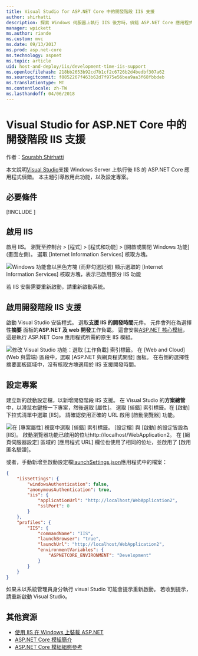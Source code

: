 ```yaml
---
title: Visual Studio for ASP.NET Core 中的開發階段 IIS 支援
author: shirhatti
description: 探索 Windows 伺服器上執行 IIS 後方時，偵錯 ASP.NET Core 應用程式的支援。
manager: wpickett
ms.author: riande
ms.custom: mvc
ms.date: 09/13/2017
ms.prod: asp.net-core
ms.technology: aspnet
ms.topic: article
uid: host-and-deploy/iis/development-time-iis-support
ms.openlocfilehash: 218bb2653b92cd7b1cf2c6726b2d4bedbf307a62
ms.sourcegitcommit: f8852267f463b62d7f975e56bea9aa3f68fbbdeb
ms.translationtype: MT
ms.contentlocale: zh-TW
ms.lasthandoff: 04/06/2018
---
```

# <a name="development-time-iis-support-in-visual-studio-for-aspnet-core"></a>Visual Studio for ASP.NET Core 中的開發階段 IIS 支援

作者：[Sourabh Shirhatti](https://twitter.com/sshirhatti)

本文說明[Visual Studio](https://www.visualstudio.com/vs/)支援 Windows Server 上執行後 IIS 的 ASP.NET Core 應用程式偵錯。 本主題引導啟用此功能，以及設定專案。

## <a name="prerequisites"></a>必要條件

[!INCLUDE [](~/includes/net-core-prereqs-windows.md)]

## <a name="enable-iis"></a>啟用 IIS

啟用 IIS。 瀏覽至控制台 > [程式] > [程式和功能] > [開啟或關閉 Windows 功能] (畫面左側)。 選取 [Internet Information Services] 核取方塊。

![Windows 功能會以黑色方塊 (而非勾選記號) 顯示選取的 [Internet Information Services] 核取方塊，表示已啟用部分 IIS 功能](development-time-iis-support/_static/enable_iis.png)

若 IIS 安裝需要重新啟動，請重新啟動系統。

## <a name="enable-development-time-iis-support"></a>啟用開發階段 IIS 支援

啟動 Visual Studio 安裝程式。 選取**支援 IIS 的開發時間**元件。 元件會列在為選擇性**摘要** 面板的**ASP.NET 及 web 開發**工作負載。 這會安裝[ASP.NET 核心模組](xref:fundamentals/servers/aspnet-core-module)，這是執行 ASP.NET Core 應用程式所需的原生 IIS 模組。

![修改 Visual Studio 功能：選取 [工作負載] 索引標籤。 在 [Web and Cloud]\(Web 與雲端\) 區段中，選取 [ASP.NET 與網頁程式開發] 面板。 在右側的選擇性摘要面板區域中，沒有核取方塊適用於 IIS 支援開發時間。](development-time-iis-support/_static/development_time_support.png)

## <a name="configure-the-project"></a>設定專案

建立新的啟動設定檔，以新增開發階段 IIS 支援。 在 Visual Studio 的**方案總管**中，以滑鼠右鍵按一下專案，然後選取 [屬性]。 選取 [偵錯] 索引標籤。在 [啟動] 下拉式清單中選取 [IIS]。 請確認使用正確的 URL 啟用 [啟動瀏覽器] 功能。

![在 [專案屬性] 視窗中選取 [偵錯] 索引標籤。 [設定檔] 與 [啟動] 的設定皆設為 [IIS]。 啟動瀏覽器功能已啟用的位址http://localhost/WebApplication2。 在 [網頁伺服器設定] 區域的 [應用程式 URL] 欄位也使用了相同的位址，並啟用了 [啟用匿名驗證]。](development-time-iis-support/_static/project_properties.png)

或者，手動新增至啟動設定檔[launchSettings.json](http://json.schemastore.org/launchsettings)應用程式中的檔案：

```json
{
    "iisSettings": {
        "windowsAuthentication": false,
        "anonymousAuthentication": true,
        "iis": {
            "applicationUrl": "http://localhost/WebApplication2",
            "sslPort": 0
        }
    },
    "profiles": {
        "IIS": {
            "commandName": "IIS",
            "launchBrowser": "true",
            "launchUrl": "http://localhost/WebApplication2",
            "environmentVariables": {
                "ASPNETCORE_ENVIRONMENT": "Development"
            }
        }
    }
}
```

如果未以系統管理員身分執行 visual Studio 可能會提示重新啟動。 若收到提示，請重新啟動 Visual Studio。

## <a name="additional-resources"></a>其他資源

* [使用 IIS 在 Windows 上裝載 ASP.NET](xref:host-and-deploy/iis/index)
* [ASP.NET Core 模組簡介](xref:fundamentals/servers/aspnet-core-module)
* [ASP.NET Core 模組組態參考](xref:host-and-deploy/aspnet-core-module)
